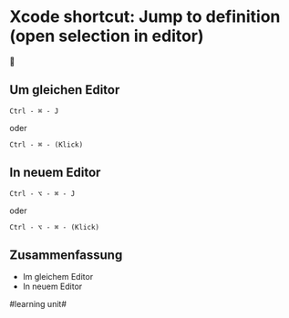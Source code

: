 # Xcode shortcut: Jump to definition (open selection in editor)
🚀

## Um gleichen Editor

`Ctrl - ⌘ - J`

oder

`Ctrl - ⌘ - (Klick)`


## In neuem Editor

`Ctrl - ⌥ - ⌘ - J`

oder

`Ctrl - ⌥ - ⌘ - (Klick)`

## Zusammenfassung
- Im gleichem Editor
- In neuem Editor

#learning unit#